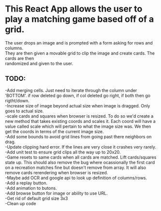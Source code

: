 # This React App allows the user to play a matching game based off of a grid.

The user drops an image and is prompted with a form asking for rows and columns.<br/>
They are then given a movable grid to clip the image and create cards. The cards are then<br/>
randomized and given to the user.<br/>

## TODO:

-Add merging cells. Just need to iterate through the column under 'BOTTOM'. if row deleted go down, if col deleted go right, if both then go rigtht/down.<br/>
-Increase size of image beyond actual size when image is dragged. Only goes to actual size.<br/>
-scale cards and squares when browser is resized. To do so we'd create a new method that takes existing coords and scales it. Each coord will have a value called scale which will pertain to what the image size was. We then get the coords in terms of the current image size.<br/>
-Add some bounds to avoid grid lines from going past there neighbors on drag.<br/>
-Update clipping hard error. If the lines are very close it crashes very rarely.<br/>
-Add unit test to ensure grid clips all the way up to 20x20.<br/>
-Game resets to same cards when all cards are matched. Lift cards/squares state up. This should also remove the bug where ocassionally the first card on a recreation matches fine but doesn't remove from array. It will also remove cards rerendering when browser is resized.<br/>
-Maybe add OCR and google api to look up definition of columns/rows. <br/>
-Add a replay button. <br/>
-Add animation to butons. <br/>
-Add browse button for image or ability to use URL. <br/>
-Get rid of default grid size 3x3<br/>
-Clean up code<br/>
